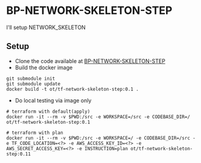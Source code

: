# BP-NETWORK-SKELETON-STEP
I'll setup NETWORK_SKELETON


## Setup
* Clone the code available at [BP-NETWORK-SKELETON-STEP](https://github.com/OT-BUILDPIPER-MARKETPLACE/BP-NETWORK-SKELETON-STEP)
* Build the docker image

```
git submodule init
git submodule update
docker build -t ot/tf-network-skeleton-step:0.1 .
```

* Do local testing via image only

```
# terraform with default(apply)
docker run -it --rm -v $PWD:/src -e WORKSPACE=/src -e CODEBASE_DIR=/ ot/tf-network-skeleton-step:0.1

# terraform with plan
docker run -it --rm -v $PWD:/src -e WORKSPACE=/ -e CODEBASE_DIR=/src -e TF_CODE_LOCATION=<?> -e AWS_ACCESS_KEY_ID=<?> -e AWS_SECRET_ACCESS_KEY=<?> -e INSTRUCTION=plan ot/tf-network-skeleton-step:0.11

```